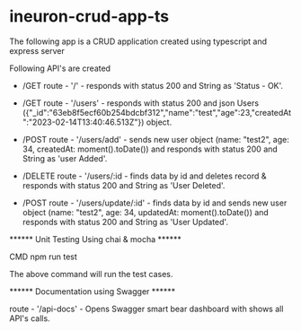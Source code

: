 # ineuron-crud-app-ts

The following app is a CRUD application created using typescript and express server

Following API's are created

- /GET
route -  '/' - responds with status 200 and String as 'Status - OK'.
  
- /GET
route -  '/users' - responds with status 200 and json Users ({"_id":"63eb8f5ecf60b254bdcbf312","name":"test","age":23,"createdAt":"2023-02-14T13:40:46.513Z"}) object.
  
- /POST
route -  '/users/add' - sends new user object (name: "test2", age: 34, createdAt: moment().toDate()) and responds with status 200 and String as 'user Added'.
  
- /DELETE
route -  '/users/:id - finds data by id and deletes record & responds with status 200 and String as 'User Deleted'.
  
- /POST
route -  '/users/update/:id' - finds data by id and sends new user object (name: "test2", age: 34, updatedAt: moment().toDate()) and responds with status 200 and String as 'User Updated'.
  
****** Unit Testing Using chai & mocha ******

CMD npm run test

The above command will run the test cases.
  
****** Documentation using Swagger ******

route - '/api-docs' - Opens Swagger smart bear dashboard with shows all API's calls.
